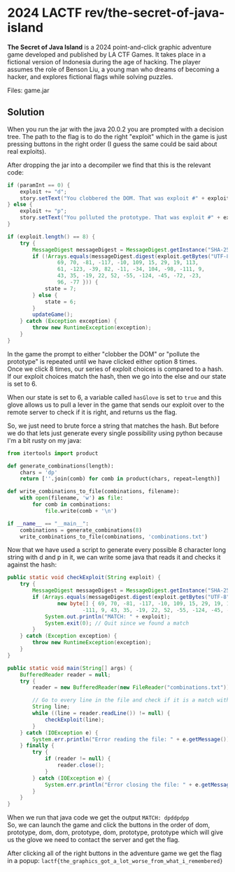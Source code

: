 # 2024 LACTF rev/the-secret-of-java-island
<strong>The Secret of Java Island</strong> is a 2024 point-and-click graphic adventure game developed and published by LA CTF Games. It takes place in a fictional version of Indonesia during the age of hacking. The player assumes the role of Benson Liu, a young man who dreams of becoming a hacker, and explores fictional flags while solving puzzles.

Files: game.jar

## Solution

When you run the jar with the java 20.0.2 you are prompted with a decision tree. The path to the flag is to do the right "exploit" which in the game is just pressing buttons in the right order (I guess the same could be said about real exploits).

After dropping the jar into a decompiler we find that this is the relevant code:
```java
if (paramInt == 0) {
    exploit += "d";
    story.setText("You clobbered the DOM. That was exploit #" + exploit.length() + ".");
} else {
    exploit += "p";
    story.setText("You polluted the prototype. That was exploit #" + exploit.length() + ".");
}

if (exploit.length() == 8) {
    try {
        MessageDigest messageDigest = MessageDigest.getInstance("SHA-256");
        if (!Arrays.equals(messageDigest.digest(exploit.getBytes("UTF-8")), new byte[] { 
                69, 70, -81, -117, -10, 109, 15, 29, 19, 113, 
                61, -123, -39, 82, -11, -34, 104, -98, -111, 9, 
                43, 35, -19, 22, 52, -55, -124, -45, -72, -23, 
                96, -77 })) {
            state = 7;
        } else {
            state = 6;
        } 
        updateGame();
    } catch (Exception exception) {
        throw new RuntimeException(exception);
    }
}
```

In the game the prompt to either "clobber the DOM" or "pollute the prototype" is repeated until we have clicked either option 8 times.  
Once we click 8 times, our series of exploit choices is compared to a hash.
If our exploit choices match the hash, then we go into the else and our state is set to 6.

When our state is set to 6, a variable called ``hasGlove`` is set to ``true`` and this glove allows us to pull a lever in the game that sends our exploit over to the remote server to check if it is right, and returns us the flag.  

So, we just need to brute force a string that matches the hash. But before we do that lets just generate every single possibility using python because I'm a bit rusty on my java:
```python
from itertools import product

def generate_combinations(length):
    chars = 'dp'
    return [''.join(comb) for comb in product(chars, repeat=length)]

def write_combinations_to_file(combinations, filename):
    with open(filename, 'w') as file:
        for comb in combinations:
            file.write(comb + '\n')

if __name__ == "__main__":
    combinations = generate_combinations(8)
    write_combinations_to_file(combinations, 'combinations.txt')
```

Now that we have used a script to generate every possible 8 character long string with d and p in it, we can write some java that reads it and checks it against the hash:


```java
public static void checkExploit(String exploit) {
    try {
        MessageDigest messageDigest = MessageDigest.getInstance("SHA-256");
        if (Arrays.equals(messageDigest.digest(exploit.getBytes("UTF-8")),
                new byte[] { 69, 70, -81, -117, -10, 109, 15, 29, 19, 113, 61, -123, -39, 82, -11, -34, 104, -98,
                        -111, 9, 43, 35, -19, 22, 52, -55, -124, -45, -72, -23, 96, -77 })) {
            System.out.println("MATCH: " + exploit);
            System.exit(0); // Quit since we found a match
        }
    } catch (Exception exception) {
        throw new RuntimeException(exception);
    }
}

public static void main(String[] args) {
    BufferedReader reader = null;
    try {
        reader = new BufferedReader(new FileReader("combinations.txt"));

        // Go to every line in the file and check if it is a match with the hash
        String line;
        while ((line = reader.readLine()) != null) {
            checkExploit(line);
        }
    } catch (IOException e) {
        System.err.println("Error reading the file: " + e.getMessage());
    } finally {
        try {
            if (reader != null) {
                reader.close();
            }
        } catch (IOException e) {
            System.err.println("Error closing the file: " + e.getMessage());
        }
    }
}
```

When we run that java code we get the output ``MATCH: dpddpdpp``  
So, we can launch the game and click the buttons in the order of dom, prototype, dom, dom, prototype, dom, prototype, prototype which will give us the glove we need to contact the server and get the flag.

After clicking all of the right buttons in the adventure game we get the flag in a popup:
``lactf{the_graphics_got_a_lot_worse_from_what_i_remembered}``
